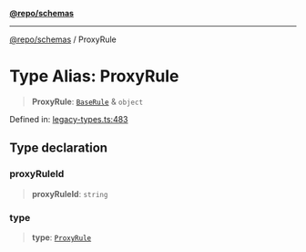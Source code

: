 [**@repo/schemas**](../README.md)

---

[@repo/schemas](../README.md) / ProxyRule

# Type Alias: ProxyRule

> **ProxyRule**: [`BaseRule`](BaseRule.md) & `object`

Defined in: [legacy-types.ts:483](https://github.com/alexqguo/drinking-board-game-v3/blob/b790afaa2e3b8fa2b8d92187d67ae85cb9db6cc2/packages/schemas/src/legacy-types.ts#L483)

## Type declaration

### proxyRuleId

> **proxyRuleId**: `string`

### type

> **type**: [`ProxyRule`](../enumerations/RuleType.md#proxyrule)
